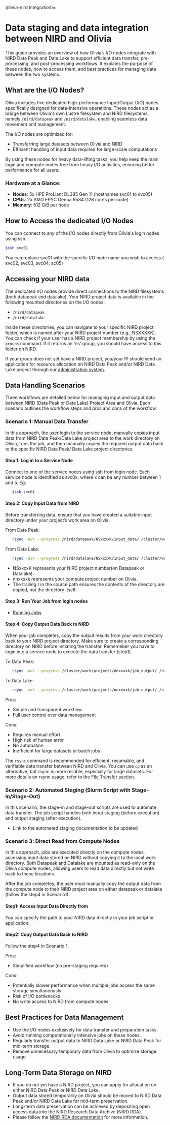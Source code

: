 (olivia-nird integration)=

# Data staging and data integration between NIRD and Olivia

This guide provides an overview of how Olivia’s I/O nodes integrate with NIRD Data Peak and Data Lake to support 
efficient data transfer, pre-processing, and post-processing workflows. It explains the purpose of these nodes, 
how to access them, and best practices for managing data between the two systems.

## What are the I/O Nodes?

Olivia includes five dedicated high-performance Input/Output (I/O) nodes specifically designed for data-intensive 
operations. These nodes act as a bridge between Olivia's own Lustre filesystem and NIRD filesystems, 
namely `/nird/datapeak` and `/nird/datalake`, enabling seamless data movement and management.

The I/O nodes are optimized for:

- Transferring large datasets between Olivia and NIRD
- Efficient handling of input data required for large-scale computations

By using these nodes for heavy data-lifting tasks, you help keep the main login and compute nodes free from heavy 
I/O activities, ensuring better performance for all users.

### Hardware at a Glance:
- **Nodes**: 5x HPE ProLiant DL385 Gen 11 (hostnames svc01 to svc05)
- **CPUs**: 2x AMD EPYC Genoa 9534 (128 cores per node)
- **Memory**: 512 GiB per node

## How to Access the dedicated I/O Nodes

You can connect to any of the I/O nodes directly from Olivia's login nodes using ssh.

   ```bash
   $ssh svc01
   ```
You can replace svc01 with the specific I/O node name you wish to access ( svc02, svc03, svc04, sc05)

## Accessing your NIRD data

The dedicated I/O nodes provide direct connections to the NIRD  filesystems (both datapeak and datalake).
Your NIRD project data is available in the following mounted directories on the I/O nodes:

- `/nird/datapeak`
- `/nird/datalake`

Inside these directories, you can navigate to your specific NIRD project folder, which is named after your 
NIRD project number (e.g., NSXXXXK). You can check if your user has a NIRD project membership by using the
 `groups` command. If it returns an ‘ns’ group, you should have access to this folder on NIRD.

If your group does not yet have a NIRD project, you/your PI should send an application for resource allocation 
on  NIRD Data Peak and/or NIRD Data Lake project through our [administration system](https://www.metacenter.no).

## Data Handling Scenarios

Three workflows are detailed below for managing input and output data between NIRD (Data Peak or Data Lake) 
Project Area and Olivia. Each scenario outlines the workflow steps and pros and cons of the workflow.

### Scenario 1: Manual Data Transfer

In this approach, the user login to the service node, manually copies input data from NIRD Data Peak/Data Lake 
project area  to the work directory on Olivia, runs the job, and then manually copies the required output data back to the specific NIRD  Data Peak/ Data Lake project directories.

#### Step 1: Log in to a Service Node
Connect to one of the service nodes using ssh from login node.
Each service node is identified as svc0x, where x can be any number between 1 and 5.
Eg: 

```bash
   $ssh svc01
   ```
#### Step 2: Copy Input Data from NIRD

Before transferring data, ensure that you have created a suitable input directory under your project’s work area on Olivia.

From Data Peak:

```bash
   rsync -avh --progress /nird/datapeak/NSxxxxK/input_data/ /cluster/work/projects/nnxxxxk/job_input/
   ```
From Data Lake:

```bash
   rsync -avh --progress /nird/datalake/NSxxxxK/input_data/ /cluster/work/projects/nnxxxxk/job_input/
   ```

- NSxxxxK represents your NIRD project number(on Datapeak or Datalake).
- nnxxxxk represents your compute project number on Olivia.
- The trailing / in the source path ensures the contents of the directory are copied, not the directory itself.

#### Step 3: Run Your Job from login nodes

- [Running Jobs](running-jobs)

#### Step 4: Copy Output Data Back to NIRD

When your job completes, copy the output results from your work directory back to your NIRD project directory.
Make sure to create a corresponding directory on NIRD before initiating the transfer.
Rememeber you have to login into a service node to execute the data transfer (step1).

To Data Peak:
```bash
   rsync -avh --progress /cluster/work/projects/nnxxxxk/job_output/ /nird/datapeak/NSxxxxK/results/
   ```
To Data Lake: 
```bash    
   rsync -avh --progress /cluster/work/projects/nnxxxxk/job_output/ /nird/datalake/NSxxxxK/results/
   ```
Pros:

- Simple and transparent workflow
- Full user control over data management

Cons:
 
- Requires manual effort
- High risk of human error
- No automation
- Inefficient for large datasets or batch jobs

The `rsync` command is recommended for efficient, resumable, and verifiable data transfer between NIRD and Olivia.
You can use `cp` as an alternative, but rsync is more reliable, especially for large datasets.
For more details on rsync usage, refer to the [File Transfer section](file-transfer).

### Scenario 2: Automated Staging (Slurm Script with Stage-In/Stage-Out)

In this scenario, the stage-in and stage-out scripts are used to automate data transfer. The job script handles both input staging (before execution) and output staging (after execution).

- Link to the automated staging documentation to be updated

### Scenario 3: Direct Read from Compute Nodes

In this approach, jobs are executed directly on the compute nodes, accessing input data stored on NIRD without 
copying it to the local work directory. Both Datapeak and Datalake are mounted as read-only on the Olivia 
compute nodes, allowing users to read data directly but not write back to these locations.

After the job completes, the user must manually copy the output data from the compute node to their NIRD project 
area on either datapeak or datalake (follow the step4 in Scenario1).

#### Step1: Access Input Data Directly from

You can specify the path to your NIRD data directly in your job script or application.

#### Step2: Copy Output Data Back to NIRD

Follow the step4 in Scenario 1.

Pros:

- Simplified workflow (no pre-staging required)

Cons:

- Potentially slower performance when multiple jobs access the same storage simultaneously
- Risk of I/O bottlenecks
- No write access to NIRD from compute nodes

## Best Practices for Data Management

- Use the I/O nodes exclusively for data transfer and preparation tasks.
- Avoid running computationally intensive jobs on these nodes.
- Regularly transfer output data to NIRD Data Lake or NIRD Data Peak for mid-term storage.
- Remove unnecessary temporary data from Olivia to optimize storage usage.

## Long-Term Data Storage on NIRD

- If you do not yet have a NIRD project, you can apply for allocation on either NIRD Data Peak or NIRD Data Lake.
- Output data stored temporarily on Olivia should be moved to NIRD Data Peak and/or NIRD Data Lake for mid-term preservation.
- Long-term data preservation can be achieved by depositing open access data into the NIRD Research Data Archive (NIRD RDA). 
- Please follow the [NIRD RDA documentation](research-data-archive) for more information.

